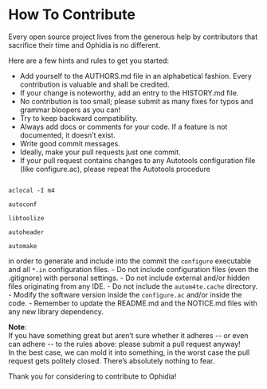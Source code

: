 How To Contribute
=================

Every open source project lives from the generous help by contributors that sacrifice their time and Ophidia is no different.

Here are a few hints and rules to get you started:

- Add yourself to the AUTHORS.md file in an alphabetical fashion.
  Every contribution is valuable and shall be credited.
- If your change is noteworthy, add an entry to the HISTORY.md file.
- No contribution is too small; please submit as many fixes for typos and grammar bloopers as you can!
- Try to keep backward compatibility.
- Always add docs or comments for your code.
  If a feature is not documented, it doesn’t exist.
- Write good commit messages.
- Ideally, make your pull requests just one commit.
- If your pull request contains changes to any Autotools configuration file (like configure.ac), please repeat the Autotools procedure</br>
<code>
aclocal -I m4</br>
autoconf</br>
libtoolize</br>
autoheader</br>
automake</br>
</code>
in order to generate and include into the commit the <code>configure</code> executable and all <code>*.in</code> configuration files.
- Do not include configuration files (even the .gitignore) with personal settings.
- Do not include external and/or hidden files originating from any IDE.
- Do not include the <code>autom4te.cache</code> directory.
- Modify the software version inside the <code>configure.ac</code> and/or inside the code.
- Remember to update the README.md and the NOTICE.md files with any new library dependency.

<b>Note</b>:</br>
If you have something great but aren’t sure whether it adheres -- or even can adhere -- to the rules above: please submit a pull request anyway!</br>
In the best case, we can mold it into something, in the worst case the pull request gets politely closed.
There’s absolutely nothing to fear.

Thank you for considering to contribute to Ophidia!
